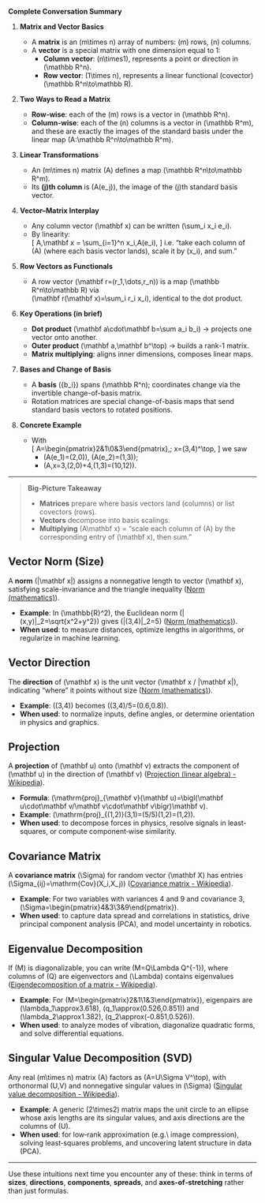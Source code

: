 **Complete Conversation Summary**

1. **Matrix and Vector Basics**  
   - A **matrix** is an \(m\times n\) array of numbers: \(m\) rows, \(n\) columns.  
   - A **vector** is a special matrix with one dimension equal to 1:  
     - **Column vector**: \(n\times1\), represents a point or direction in \(\mathbb R^n\).  
     - **Row vector**: \(1\times n\), represents a linear functional (covector) \(\mathbb R^n\to\mathbb R\).

2. **Two Ways to Read a Matrix**  
   - **Row-wise**: each of the \(m\) rows is a vector in \(\mathbb R^n\).  
   - **Column-wise**: each of the \(n\) columns is a vector in \(\mathbb R^m\), and these are exactly the images of the standard basis under the linear map \(A:\mathbb R^n\to\mathbb R^m\).

3. **Linear Transformations**  
   - An \(m\times n\) matrix \(A\) defines a map \(\mathbb R^n\to\mathbb R^m\).  
   - Its **\(j\)th column** is \(A(e_j)\), the image of the \(j\)th standard basis vector.

4. **Vector–Matrix Interplay**  
   - Any column vector \(\mathbf x\) can be written \(\sum_i x_i e_i\).  
   - By linearity:  
     \[
       A\,\mathbf x
       = \sum_{i=1}^n x_i\,A(e_i),
     \]
     i.e. “take each column of \(A\) (where each basis vector lands), scale it by \(x_i\), and sum.”

5. **Row Vectors as Functionals**  
   - A row vector \(\mathbf r=(r_1,\dots,r_n)\) is a map \(\mathbb R^n\to\mathbb R\) via  
     \(\mathbf r(\mathbf x)=\sum_i r_i x_i\), identical to the dot product.

6. **Key Operations (in brief)**  
   - **Dot product** \(\mathbf a\cdot\mathbf b=\sum a_i b_i\) → projects one vector onto another.  
   - **Outer product** \(\mathbf a\,\mathbf b^\top\) → builds a rank-1 matrix.  
   - **Matrix multiplying**: aligns inner dimensions, composes linear maps.

7. **Bases and Change of Basis**  
   - A **basis** \(\{b_i\}\) spans \(\mathbb R^n\); coordinates change via the invertible change-of-basis matrix.  
   - Rotation matrices are special change-of-basis maps that send standard basis vectors to rotated positions.

8. **Concrete Example**  
   - With  
     \[
       A=\begin{pmatrix}2&1\\0&3\end{pmatrix},\;
       x=(3,4)^\top,
     \]
     we saw  
     - \(A(e_1)=(2,0)\), \(A(e_2)=(1,3)\);  
     - \(A\,x=3\,(2,0)+4\,(1,3)=(10,12)\).

---

> **Big-Picture Takeaway**  
> - **Matrices** prepare where basis vectors land (columns) or list covectors (rows).  
> - **Vectors** decompose into basis scalings.  
> - **Multiplying** \(A\mathbf x\) = “scale each column of \(A\) by the corresponding entry of \(\mathbf x\), then sum.”


## Vector Norm (Size)  
A **norm** \(\|\mathbf x\|\) assigns a nonnegative length to vector \(\mathbf x\), satisfying scale-invariance and the triangle inequality  ([Norm (mathematics)](https://en.wikipedia.org/wiki/Norm_%28mathematics%29?utm_source=chatgpt.com)).  
- **Example**: In \(\mathbb{R}^2\), the Euclidean norm \(\|(x,y)\|_2=\sqrt{x^2+y^2}\) gives \(\|(3,4)\|_2=5\)  ([Norm (mathematics)](https://en.wikipedia.org/wiki/Norm_%28mathematics%29?utm_source=chatgpt.com)).  
- **When used**: to measure distances, optimize lengths in algorithms, or regularize in machine learning.

## Vector Direction  
The **direction** of \(\mathbf x\) is the unit vector \(\mathbf x / \|\mathbf x\|\), indicating “where” it points without size  ([Norm (mathematics)](https://en.wikipedia.org/wiki/Norm_%28mathematics%29?utm_source=chatgpt.com)).  
- **Example**: \((3,4)\) becomes \((3,4)/5=(0.6,0.8)\).  
- **When used**: to normalize inputs, define angles, or determine orientation in physics and graphics.

## Projection  
A **projection** of \(\mathbf u\) onto \(\mathbf v\) extracts the component of \(\mathbf u\) in the direction of \(\mathbf v\)  ([Projection (linear algebra) - Wikipedia](https://en.wikipedia.org/wiki/Projection_%28linear_algebra%29?utm_source=chatgpt.com)).  
- **Formula**: \(\mathrm{proj}_{\mathbf v}(\mathbf u)=\bigl(\mathbf u\cdot\mathbf v/\mathbf v\cdot\mathbf v\bigr)\mathbf v\).  
- **Example**: \(\mathrm{proj}_{(1,2)}(3,1)=(5/5)(1,2)=(1,2)\).  
- **When used**: to decompose forces in physics, resolve signals in least‐squares, or compute component‐wise similarity.

## Covariance Matrix  
A **covariance matrix** \(\Sigma\) for random vector \(\mathbf X\) has entries \(\Sigma_{ij}=\mathrm{Cov}(X_i,X_j)\)  ([Covariance matrix - Wikipedia](https://en.wikipedia.org/wiki/Covariance_matrix?utm_source=chatgpt.com)).  
- **Example**: For two variables with variances 4 and 9 and covariance 3,  
  \(\Sigma=\begin{pmatrix}4&3\\3&9\end{pmatrix}\).  
- **When used**: to capture data spread and correlations in statistics, drive principal component analysis (PCA), and model uncertainty in robotics.

## Eigenvalue Decomposition  
If \(M\) is diagonalizable, you can write \(M=Q\Lambda Q^{-1}\), where columns of \(Q\) are eigenvectors and \(\Lambda\) contains eigenvalues  ([Eigendecomposition of a matrix - Wikipedia](https://en.wikipedia.org/wiki/Eigendecomposition_of_a_matrix?utm_source=chatgpt.com)).  
- **Example**: For \(M=\begin{pmatrix}2&1\\1&3\end{pmatrix}\), eigenpairs are \(\lambda_1\approx3.618\), \(q_1\approx(0.526,0.851)\) and \(\lambda_2\approx1.382\), \(q_2\approx(-0.851,0.526)\).  
- **When used**: to analyze modes of vibration, diagonalize quadratic forms, and solve differential equations.

## Singular Value Decomposition (SVD)  
Any real \(m\times n\) matrix \(A\) factors as \(A=U\Sigma V^\top\), with orthonormal \(U,V\) and nonnegative singular values in \(\Sigma\)  ([Singular value decomposition - Wikipedia](https://en.wikipedia.org/wiki/Singular_value_decomposition?utm_source=chatgpt.com)).  
- **Example**: A generic \(2\times2\) matrix maps the unit circle to an ellipse whose axis lengths are its singular values, and axis directions are the columns of \(U\).  
- **When used**: for low‐rank approximation (e.g.\ image compression), solving least‐squares problems, and uncovering latent structure in data (PCA).

---

Use these intuitions next time you encounter any of these: think in terms of **sizes**, **directions**, **components**, **spreads**, and **axes‐of‐stretching** rather than just formulas.